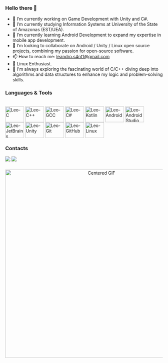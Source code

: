 ### Hello there 👋

- 🔭 I’m currently working on Game Development with Unity and C#.
- 🏫  I’m currently studying Information Systems at University of the State of Amazonas (EST/UEA).
- 🌱 I’m currently learning Android Development to expand my expertise in mobile app development.
- 👯 I’m looking to collaborate on Android / Unity / Linux open source projects, combining my passion for open-source software.
- 📫 How to reach me: leandro.s4nt1@gmail.com
- 🐧 Linux Enthusiast.
- 📓 I'm always exploring the fascinating world of C/C++ diving deep into algorithms and data structures to enhance my logic and problem-solving skills.

### Languages & Tools

<div 
  style="display: inline_block"><br>
  <img align="center" alt="Leo-C" height="50" width="60" src="https://cdn.jsdelivr.net/gh/devicons/devicon/icons/c/c-original.svg">
  <img align="center" alt="Leo-C++" height="50" width="60" src="https://cdn.jsdelivr.net/gh/devicons/devicon/icons/cplusplus/cplusplus-original.svg">
  <img align="center" alt="Leo-GCC" height="50" width="60" src="https://cdn.jsdelivr.net/gh/devicons/devicon/icons/gcc/gcc-original.svg">
  <img align="center" alt="Leo-C#" height="50" width="60" src="https://cdn.jsdelivr.net/gh/devicons/devicon/icons/csharp/csharp-original.svg">
  <img align="center" alt="Leo-Kotlin" height="50" width="60" src="https://cdn.jsdelivr.net/gh/devicons/devicon/icons/kotlin/kotlin-original.svg">
  <img align="center" alt="Leo-Android" height="50" width="60" src="https://cdn.jsdelivr.net/gh/devicons/devicon/icons/android/android-original.svg">
  <img align="center" alt="Leo-AndroidStudio" height="50" width="60" src="https://cdn.jsdelivr.net/gh/devicons/devicon/icons/androidstudio/androidstudio-original.svg">
  <img align="center" alt="Leo-JetBrains" height="50" width="60" src="https://cdn.jsdelivr.net/gh/devicons/devicon/icons/jetbrains/jetbrains-original.svg">
  <img align="center" alt="Leo-Unity" height="50" width="60" src="https://cdn.jsdelivr.net/gh/devicons/devicon/icons/unity/unity-original.svg">
  <img align="center" alt="Leo-Git" height="50" width="60" src="https://cdn.jsdelivr.net/gh/devicons/devicon/icons/git/git-original.svg">
  <img align="center" alt="Leo-GitHub" height="50" width="60" src="https://cdn.jsdelivr.net/gh/devicons/devicon/icons/github/github-original.svg">
  <img align="center" alt="Leo-Linux" height="50" width="60" src="https://cdn.jsdelivr.net/gh/devicons/devicon/icons/linux/linux-original.svg">
</div>

### Contacts

<div>  
  <a href = "mailto:leandro.s4nt1@gmail.com"><img src="https://img.shields.io/badge/-Gmail-%23333?style=for-the-badge&logo=gmail&logoColor=white" target="_blank"></a>
  <a href="https://www.linkedin.com/in/leandro-santi/" target="_blank"><img src="https://img.shields.io/badge/-LinkedIn-%230077B5?style=for-the-badge&logo=linkedin&logoColor=white" target="_blank"></a> 
</div>

###

<div align="center">
  <img src="https://steamuserimages-a.akamaihd.net/ugc/927063683523401396/DFD3623BB7946F0315ADC8321E54EFF4014047AC/?imw=5000&imh=5000&ima=fit&impolicy=Letterbox&imcolor=%23000000&letterbox=false" alt="Centered GIF" width="600">
</div>
